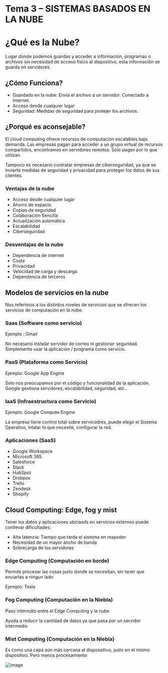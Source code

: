 # Tema 3 – SISTEMAS BASADOS EN LA NUBE

# ¿Qué es la Nube?

Lugar donde podemos guardas y acceder a información, programas o archivos sin necesidad de acceso físico al dispositivo, esta información se guarda en servidores.

## ¿Cómo Funciona?

- Guardado en la nube: Envía el archivo a un servidor. Conectado a Internet.
- Acceso desde cualquier lugar
- Seguridad: Medidas de seguridad para protejer los archivos.

## ¿Porqué es aconsejable?

El cloud computing ofrece recursos de computación escalables bajo demanda. Las empresas pagan para acceder a un grupo virtual de recursos compartidos, encontramos en servidores remotos. Solo pagan por lo que utilizan.

Tampoco es necesario contratar empresas de ciberseguridad, ya que se invierte medidas de seguridad y privacidad para proteger los datos de sus clientes.

### Ventajas de la nube

- Acceso desde cualquier lugar
- Ahorro de espacio
- Copias de seguridad
- Colaboración Sencilla
- Actualización automática
- Escalabilidad
- Ciberseguridad

### Desventajas de la nube

- Dependencia de internet
- Coste
- Privacidad
- Velocidad de carga y descarga
- Dependencia de terceros

## Modelos de servicios en la nube

Nos referimos a los distintos niveles de servicios que se ofrecen los servicios de computación en la nube.

### Saas (Software como servicio)

Ejemplo : Gmail

No necesario instalar servidor de correo ni  gestionar seguridad. Simplemente usar la aplicación / programa como servicio.

### PaaS (Plataforma como Servicio)

Ejemplo: Google App Engine

Solo nos preocupamos por el código y funcionalidad de la aplicación. Google gestiona servidores, escalabilidad, seguridad, etc..

### IaaS (Infraestructura como Servicio)

Ejemplo: Google Compute Engine

La empresa tiene control total sobre servicodres, puede elegir el Sistema Operativo, intalar lo que necesite, configurar la red.

### Aplicaciones (SaaS)

- Google Workspace
- Microsoft 365
- Salesforce
- Slack
- HubSpot
- Drobpox
- Trello
- Zendesk
- Shopify

## Cloud Computing: Edge, fog y mist

Tener los datos y aplicaciones ubicaods en servicios externos puede conllevar dificultades:

- Alta latencia: Tiempo que tarda el sistema en respoder
- Necesidad de un mayor ancho de banda
- Sobrecarga de los servidores

### Edge Computing (Computación en borde)

Permite procesar las cosas justo donde se necesitan, sin tener que enviarlas a ningun lado

Ejemplo: Tesla

### Fog Computing (Computación en la Niebla)

Paso intermdio entre el Edge Computing y la nube

Ayuda a reducir la cantidad de datos ya que pasa por un servidor intermedio

### Mist Computing (Computación en la Niebla)

Es como una capa aún más cercana al dispossitivo, justo en el mismo dispositivo. Pero menos procesamiento

![image](https://github.com/user-attachments/assets/9c1ac61d-d188-45db-a8df-0cdfc265a3ff)

